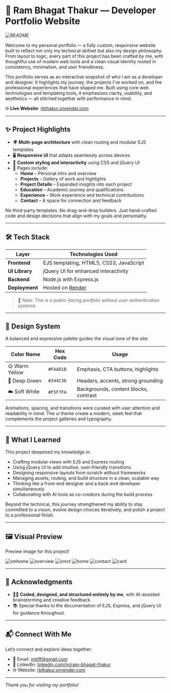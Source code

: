 # 💼 Ram Bhagat Thakur — Developer Portfolio Website

![README](https://github.com/user-attachments/assets/148a5413-c080-4214-84b0-349df50d4fb4)

Welcome to my personal portfolio — a fully custom, responsive website built to reflect not only my technical skillset but also my design philosophy. From layout to logic, every part of this project has been crafted by me, with thoughtful use of modern web tools and a clean visual identity rooted in consistency, minimalism, and user friendliness.

This portfolio serves as an interactive snapshot of who I am as a developer and designer. It highlights my journey, the projects I’ve worked on, and the professional experiences that have shaped me. Built using core web technologies and templating tools, it emphasizes clarity, usability, and aesthetics — all stitched together with performance in mind.

🌐 **Live Website**: [rbthakur.onrender.com](https://rbthakur.onrender.com/)

---

## ✨ Project Highlights

- 🌍 **Multi-page architecture** with clean routing and modular EJS templates
- 🖥️ **Responsive UI** that adapts seamlessly across devices
- 🎨 **Custom styling and interactivity** using CSS and jQuery UI
- 📄 Pages include:
  - **Home** – Personal intro and overview
  - **Projects** – Gallery of work and highlights
  - **Project Details** – Expanded insights into each project
  - **Education** – Academic journey and qualifications
  - **Experience** – Work experience and technical contributions
  - **Contact** – A space for connection and feedback

No third-party templates. No drag-and-drop builders. Just hand-crafted code and design decisions that align with my goals and personality.

---

## 🛠 Tech Stack

| Layer           | Technologies Used                       |
|-----------------|-----------------------------------------|
| **Frontend**    | EJS templating, HTML5, CSS3, JavaScript |
| **UI Library**  | jQuery UI for enhanced interactivity    |
| **Backend**     | Node.js with Express.js                 |
| **Deployment**  | Hosted on [Render](https://render.com)  |

> 🔐 *Note: This is a public-facing portfolio without user authentication systems.*

---

## 🎨 Design System

A balanced and expressive palette guides the visual tone of the site:

| Color Name        | Hex Code  | Usage                                 |
|-------------------|-----------|---------------------------------------|
| 🌞 Warm Yellow   | `#FAAD1B` | Emphasis, CTA buttons, highlights     |
| 🌲 Deep Green    | `#344C36` | Headers, accents, strong grounding    |
| ☁️ Soft White    | `#F5F7FA` | Backgrounds, content blocks, contrast |

Animations, spacing, and transitions were curated with user attention and readability in mind. The ui theme create a modern, sleek feel that complements the project galleries and typography.

---

## 🧠 What I Learned

This project deepened my knowledge in:

- Crafting modular views with EJS and Express routing
- Using jQuery UI to add intuitive, user-friendly transitions
- Designing responsive layouts from scratch without frameworks
- Managing assets, routing, and build structure in a clean, scalable way
- Thinking like a front-end designer and a back-end developer simultaneously
- Collaborating with AI tools as co-creators during the build process

Beyond the technical, this journey strengthened my ability to stay committed to a vision, evolve design choices iteratively, and polish a project to a professional finish.

---

## 🖼 Visual Preview
Preview image for this project!  

![smhome](https://github.com/user-attachments/assets/7dfbc3d1-63a3-461c-a1d2-bfcb27c21ab0) ![overview](https://github.com/user-attachments/assets/5b174868-2da6-4bb8-b936-0d2416970561) ![smct](https://github.com/user-attachments/assets/333a51b1-6eec-4bd0-aa5e-0892eac7fb59) ![home](https://github.com/user-attachments/assets/c851eef9-8491-4949-9472-f3844359827e) ![contact](https://github.com/user-attachments/assets/d9c192f2-e221-49ed-bc41-5dd1c3b7f1ac) ![card](https://github.com/user-attachments/assets/51e40318-69fe-4f1a-ba48-03dd20ac57e8)

---

## 🤝 Acknowledgments

- 👨‍💻 **Coded, designed, and structured entirely by me**, with AI-assisted brainstorming and creative feedback.
- 📚 Special thanks to the documentation of EJS, Express, and jQuery UI for guidance throughout.

---

## 📬 Connect With Me

Let’s connect and explore ideas together:

- 📧 Email: [mtjiff@gmail.com](mailto:mtjiff@gmail.com)
- 💼 LinkedIn: [linkedin.com/in/ram-bhagat-thakur](https://www.linkedin.com/in/ram-bhagat-thakur/)
- 🌐 Website: [rbthakur.onrender.com](https://rbthakur.onrender.com/)

---

_Thank you for visiting my portfolio!_
